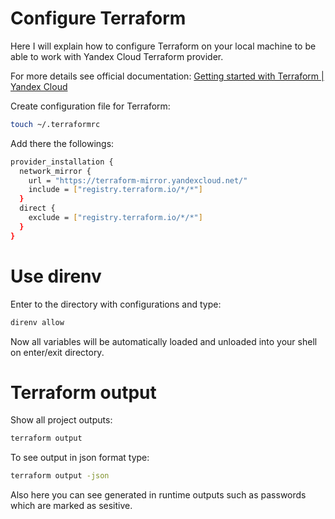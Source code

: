 # Configure Terraform

Here I will explain how to configure Terraform on your local machine to be able to work with Yandex Cloud Terraform provider.

For more details see official documentation: [Getting started with Terraform | Yandex Cloud](https://yandex.cloud/en/docs/tutorials/infrastructure-management/terraform-quickstart)

Create configuration file for Terraform:

```sh
touch ~/.terraformrc
```

Add there the followings:

```sh
provider_installation {
  network_mirror {
    url = "https://terraform-mirror.yandexcloud.net/"
    include = ["registry.terraform.io/*/*"]
  }
  direct {
    exclude = ["registry.terraform.io/*/*"]
  }
}
```


# Use direnv

Enter to the directory with configurations and type:

```sh
direnv allow
```

Now all variables will be automatically loaded and unloaded into your shell on enter/exit directory.


# Terraform output

Show all project outputs:

```sh
terraform output
```

To see output in json format type:

```sh
terraform output -json
```

Also here you can see generated in runtime outputs such as passwords which are marked as sesitive.
